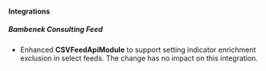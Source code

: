 
#### Integrations

##### Bambenek Consulting Feed

- Enhanced **CSVFeedApiModule** to support setting indicator enrichment exclusion in select feeds. The change has no impact on this integration.

